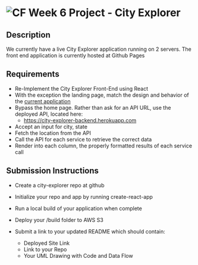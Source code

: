 ![CF](http://i.imgur.com/7v5ASc8.png) Week 6 Project - City Explorer
====================================================================

## Description
We currently have a live City Explorer application running on 2 servers. The front end application is currently hosted at Github Pages

## Requirements
* Re-Implement the City Explorer Front-End using React
* With the exception the landing page, match the design and behavior of the [current application](https://codefellows.github.io/city_explorer/)
* Bypass the home page. Rather than ask for an API URL, use the deployed API, located here:
    * https://city-explorer-backend.herokuapp.com
* Accept an input for city, state
* Fetch the location from the API
* Call the API for each service to retrieve the correct data
* Render into each column, the properly formatted results of each service call

## Submission Instructions
* Create a city-explorer repo at github
* Initialize your repo and app by running create-react-app
* Run a local build of your application when complete
* Deploy your /build folder to AWS S3

* Submit a link to your updated README which should contain:
    * Deployed Site Link
    * Link to your Repo
    * Your UML Drawing with Code and Data Flow


